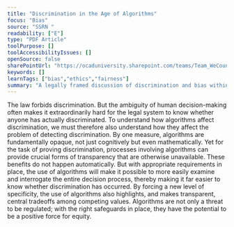 ```yaml
---
title: "Discrimination in the Age of Algorithms"
focus: "Bias"
source: "SSRN "
readability: ["E"]
type: "PDF Article"
toolPurpose: []
toolAccessibilityIssues: []
openSource: false
sharePointUrl: "https://ocaduniversity.sharepoint.com/teams/Team_WeCount/Shared%20Documents/Resources%20and%20Tools/Literature%20(curated)/Discrimination%20in%20the%20Age%20of%20Algorithms.pdf"
keywords: []
learnTags: ["bias","ethics","fairness"]
summary: "A legally framed discussion of discrimination and bias within algorithms. "
---
```

The law forbids discrimination. But the ambiguity of human decision-making often makes it extraordinarily hard for the legal system to know whether anyone has actually discriminated. To understand how algorithms affect discrimination, we must therefore also understand how they affect the problem of detecting discrimination. By one measure, algorithms are fundamentally opaque, not just cognitively but even mathematically. Yet for the task of proving discrimination, processes involving algorithms can provide crucial forms of transparency that are otherwise unavailable. These benefits do not happen automatically. But with appropriate requirements in place, the use of algorithms will make it possible to more easily examine and interrogate the entire decision process, thereby making it far easier to know whether discrimination has occurred. By forcing a new level of specificity, the use of algorithms also highlights, and makes transparent, central tradeoffs among competing values. Algorithms are not only a threat to be regulated; with the right safeguards in place, they have the potential to be a positive force for equity.
